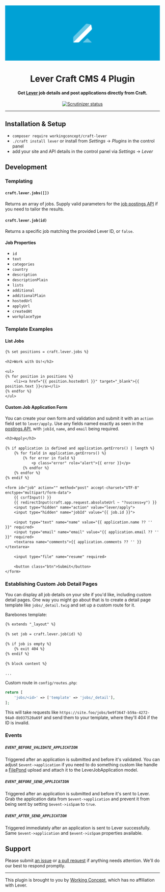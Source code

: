 ![Lever](resources/hero.svg)

<h1 align="center">Lever Craft CMS 4 Plugin</h1>
<h4 align="center">Get <a href="https://www.lever.co/">Lever</a> job details and post applications directly from Craft.</h4>

<p align="center"><a href="https://scrutinizer-ci.com/g/workingconcept/lever-craft-plugin/"><img src="https://scrutinizer-ci.com/g/workingconcept/lever-craft-plugin/badges/quality-score.png?b=master" alt="Scrutinizer status"></a></p>

---

## Installation & Setup

- `composer require workingconcept/craft-lever`
- `./craft install lever` or install from _Settings_ → _Plugins_ in the control panel
- add your site and API details in the control panel via _Settings_ → _Lever_

## Development

### Templating

#### `craft.lever.jobs([])`

Returns an array of jobs. Supply valid parameters for the [job postings API](https://github.com/lever/postings-api) if you need to tailor the results.

#### `craft.lever.job(id)`

Returns a specific job matching the provided Lever ID, or `false`.

#### Job Properties

- `id`
- `text`
- `categories`
- `country`
- `description`
- `descriptionPlain`
- `lists`
- `additional`
- `additionalPlain`
- `hostedUrl`
- `applyUrl`
- `createdAt`
- `workplaceType`

### Template Examples

#### List Jobs

```twig
{% set positions = craft.lever.jobs %}

<h2>Work with Us!</h2>

<ul>
{% for position in positions %}
    <li><a href="{{ position.hostedUrl }}" target="_blank">{{ position.text }}</a></li>
{% endfor %}
</ul>

```

#### Custom Job Application Form

You can create your own form and validation and submit it with an `action` field set to `lever/apply`. Use any fields named exactly as seen in the [postings API](https://github.com/lever/postings-api), with `jobId`, `name`, and `email` being required.

```twig
<h3>Apply</h3>

{% if application is defined and application.getErrors() | length %}
    {% for field in application.getErrors() %}
        {% for error in field %}
            <p class="error" role="alert">{{ error }}</p>
        {% endfor %}
    {% endfor %}
{% endif %}

<form id="job" action="" method="post" accept-charset="UTF-8" enctype="multipart/form-data">
    {{ csrfInput() }}
    {{ redirectInput(craft.app.request.absoluteUrl ~ "?success=y") }}
    <input type="hidden" name="action" value="lever/apply">
    <input type="hidden" name="jobId" value="{{ job.id }}">

    <input type="text" name="name" value="{{ application.name ?? '' }}" required>
    <input type="email" name="email" value="{{ application.email ?? '' }}" required>
    <textarea name="comments">{{ application.comments ?? '' }}</textarea>

    <input type="file" name="resume" required>

    <button class="btn">Submit</button>
</form>
```

### Establishing Custom Job Detail Pages

You can display all job details on your site if you'd like, including custom detail pages. One way you might go about that is to create a detail page template like `jobs/_detail.twig` and set up a custom route for it.

Barebones template:

```twig
{% extends "_layout" %}

{% set job = craft.lever.job(id) %}

{% if job is empty %}
    {% exit 404 %}
{% endif %}

{% block content %}

...
```

Custom route in `config/routes.php`:

```php
return [
    'jobs/<id>' => ['template' => 'jobs/_detail'],
];
```

This will take requests like `https://site.foo/jobs/be9f3647-b59a-4272-94a0-8b937520a69f` and send them to your template, where they'll 404 if the ID is invalid.

### Events

##### `EVENT_BEFORE_VALIDATE_APPLICATION`

Triggered after an application is submitted and before it's validated. You can adjust `$event->application` if you need to do something custom like handle a [FilePond](https://pqina.nl/filepond/) upload and attach it to the LeverJobApplication model.

##### `EVENT_BEFORE_SEND_APPLICATION`

Triggered after an application is submitted and before it's sent to Lever. Grab the application data from `$event->application` and prevent it from being sent by setting `$event->isSpam` to `true`.

##### `EVENT_AFTER_SEND_APPLICATION`

Triggered immediately after an application is sent to Lever successfully. Same `$event->application` and `$event->isSpam` properties available.

## Support

Please submit [an issue](https://github.com/workingconcept/lever-craft-plugin/issues) or [a pull request](https://github.com/workingconcept/lever-craft-plugin/pulls) if anything needs attention. We'll do our best to respond promptly.

---

This plugin is brought to you by [Working Concept](https://workingconcept.com), which has no affiliation with Lever.
